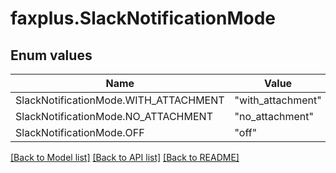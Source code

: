 # faxplus.SlackNotificationMode


## Enum values
Name | Value
---- | -----
SlackNotificationMode.WITH_ATTACHMENT | &quot;with_attachment&quot;
SlackNotificationMode.NO_ATTACHMENT | &quot;no_attachment&quot;
SlackNotificationMode.OFF | &quot;off&quot;

[[Back to Model list]](../README.md#documentation-for-models) [[Back to API list]](../README.md#documentation-for-api-endpoints) [[Back to README]](../README.md)

